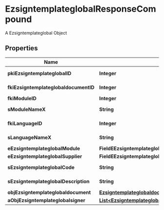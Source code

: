 

# EzsigntemplateglobalResponseCompound

A Ezsigntemplateglobal Object

## Properties

| Name | Type | Description | Notes |
|------------ | ------------- | ------------- | -------------|
|**pkiEzsigntemplateglobalID** | **Integer** | The unique ID of the Ezsigntemplateglobal |  |
|**fkiEzsigntemplateglobaldocumentID** | **Integer** | The unique ID of the Ezsigntemplateglobaldocument |  |
|**fkiModuleID** | **Integer** | The unique ID of the Module |  |
|**sModuleNameX** | **String** | The Name of the Module in the language of the requester |  [optional] |
|**fkiLanguageID** | **Integer** | The unique ID of the Language.  Valid values:  |Value|Description| |-|-| |1|French| |2|English| |  |
|**sLanguageNameX** | **String** | The Name of the Language in the language of the requester |  |
|**eEzsigntemplateglobalModule** | **FieldEEzsigntemplateglobalModule** |  |  |
|**eEzsigntemplateglobalSupplier** | **FieldEEzsigntemplateglobalSupplier** |  |  |
|**sEzsigntemplateglobalCode** | **String** | The Code of the Ezsigntemplateglobal |  |
|**sEzsigntemplateglobalDescription** | **String** | The description of the Ezsigntemplate |  |
|**objEzsigntemplateglobaldocument** | [**EzsigntemplateglobaldocumentResponse**](EzsigntemplateglobaldocumentResponse.md) |  |  [optional] |
|**aObjEzsigntemplateglobalsigner** | [**List&lt;EzsigntemplateglobalsignerResponseCompound&gt;**](EzsigntemplateglobalsignerResponseCompound.md) |  |  |



